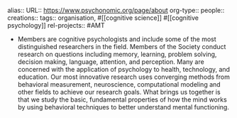 alias::
URL:: https://www.psychonomic.org/page/about
org-type::
people::
creations:: 
tags:: organisation, #[[cognitive science]] #[[cognitive psychology]]
rel-projects:: #AMT  



- Members are cognitive psychologists and include some of the most distinguished researchers in the field. Members of the Society conduct research on questions including memory, learning, problem solving, decision making, language, attention, and perception. Many are concerned with the application of psychology to health, technology, and education. Our most innovative research uses converging methods from behavioral measurement, neuroscience, computational modeling and other fields to achieve our research goals. What brings us together is that we study the basic, fundamental properties of how the mind works by using behavioral techniques to better understand mental functioning.